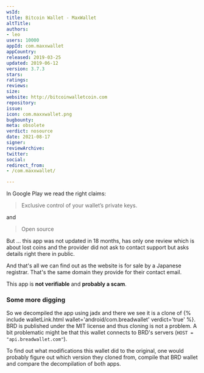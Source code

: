 ```yaml
---
wsId: 
title: Bitcoin Wallet - MaxWallet
altTitle: 
authors:
- leo
users: 10000
appId: com.maxxwallet
appCountry: 
released: 2019-03-25
updated: 2019-06-12
version: 3.7.3
stars: 
ratings: 
reviews: 
size: 
website: http://bitcoinwalletcoin.com
repository: 
issue: 
icon: com.maxxwallet.png
bugbounty: 
meta: obsolete
verdict: nosource
date: 2021-08-17
signer: 
reviewArchive: 
twitter: 
social: 
redirect_from:
- /com.maxxwallet/

---
```


In Google Play we read the right claims:

> Exclusive control of your wallet’s private keys.

and

> Open source

But ... this app was not updated in 18 months, has only one review which is
about lost coins and the provider did not ask to contact support but asks
details right there in public.

And that's all we can find out as the website is for sale by a Japanese
registrar. That's the same domain they provide for their contact email.

This app is **not verifiable** and **probably a scam**.

### Some more digging

So we decompiled the app using jadx and there we see it is a clone of
{% include walletLink.html wallet='android/com.breadwallet' verdict='true' %}. BRD is published under the MIT license and thus
cloning is not a problem. A bit problematic might be that this wallet connects
to BRD's servers (`HOST = "api.breadwallet.com"`).

To find out what modifications this wallet did to the original, one would
probably figure out which version they cloned from, compile that BRD wallet and
compare the decompilation of both apps.
